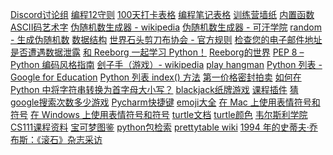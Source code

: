 [Discord讨论组](https://discord.com/invite/3DDPkCAU3N)
[编程12守则](https://att-c.udemycdn.com/2020-11-28_12-37-48-4df710b84003e5fb86f72fb2fe0542e8/original.pdf?response-content-disposition=attachment%3B+filename%3D12%252BRules%252Bto%252BLearn%252Bto%252BCode%252BeBook-Copyright%2BApp%2BBrewery.pdf&Expires=1758794987&Signature=KWorHpoiERbTA-rUnm-ZYqjoVQrurqf610gVM8Hjxy3H~pQmWGL33szRccqGYRcKPbPSW2yUgm8JGcycNyVhG~Zl24Lz3R4BlE-iko5zc61q7ZVYuclHUG8gtstSyfJ6eucl~HRwEK~nP~xywf8poevXI~35aPaABqENS5wRJEpEf7WDR3hpVHgAgEqs3mTB-PA4oBs~FUAnhwV799Wz~b-oD1mDPgMKlecS9-Sv0K1BLl-ARnX~Q0W0NX7la3CDnrmxpBoLaXhqiklvIQAsleVZdoJtw5Y2sHVnGFfbCUUnxZx0ZM7nYfILVtQF7HPWEbe9et1buHtiV5eU3DnsTg__&Key-Pair-Id=K3MG148K9RIRF4)
[100天打卡表格](https://att-c.udemycdn.com/2020-11-28_12-42-56-d5457148ef29f606e705c8230db23f1d/original.pdf?response-content-disposition=attachment%3B+filename%3D100%2BDays%2Bof%2BPython%2BCheck%2BOff%2BPosters.pdf&Expires=1758795082&Signature=oiPCwU4tJUY6FGLjdSVtg~q9ElXrUAq5~OAYZw7tGTCsv-V8b6p0Gr9W4HNRWm-aW53ptTt9-CLQlGo0JGliPKzVlG1HsvTXUjWPkRNETW9yyHJDI91ITfj~J8VhTUx5oX3mAeBj8iaeNfI1xSdfxVP5U4vMKpD-~MzlyZqVGWAaXOeiOLJWMCBv4pADEvqvIniLV~iHYuHjfx919h7EK2E-AVHyX8JQCgqLhrHlBq7oryl4oqQs8Jx7pB4OzTikgfKquLJ7iJVlw9vLosxT6bhVAaKxP1MHktCreF5zPvmmkX4CrsQ0igiXb19sMCjjEefkGPLvgfjOhuShR9wMfQ__&Key-Pair-Id=K3MG148K9RIRF4)
[编程笔记表格](https://att-c.udemycdn.com/2020-11-28_12-43-11-c2480cf29684f87abe29c4378722c241/original.pdf?response-content-disposition=attachment%3B+filename%3DCoding%2BNotebook%2BSheets%2Bto%2BPrint.pdf&Expires=1758795039&Signature=HI1MKXI~o0NMfxW6Z9VdwSn8cBsRmrfxiIZR8rBgcJscO58Vo3hrTOmgPKmPziHaYqYG5TMYvXFPuKoxeUL~1t7EC3iWXY4zcTWDrZeZr3fHDQU1POz3dLnalE0QSUlKaVUztxvqR~SKTEe7ilnkE2G2v9M5tE5Nmqc01F8SkUfaooVxZjqXxTRDAiFQXu~z3zWdArBr19zWAAnZi5zqweOhTilWfX7JLtmvbC4zuPzOMn2ev1GAEbFm5h70b-I-Mjf50I8U6mmYX9Qr6k0QUJWss8yqQEeDwgkuDdcrsDkxXZ4IeT6J3NMu5ZD-kb~Ob6UxAEz0n6WrYm2dsCpRVA__&Key-Pair-Id=K3MG148K9RIRF4)
[训练营墙纸](https://att-c.udemycdn.com/2020-11-30_10-50-06-518b02ecf5e4fa153ad62a66f7f65e8a/original.zip?response-content-disposition=attachment%3B+filename%3DWallpapers.zip&Expires=1758795042&Signature=yw~XxcYWAP~pah3KQ0efbwk2VT5xNTDwH3iuHENb085Z2UWZ7dMBaQiNlZzbGqy2kGlHINi0xLvJvSnbNladGTrkWXnUca7OTcMPidseXVb6dRQ0FdQyL-l0fVpgDus26gE5LnTWDgplny7E4TAMEqyX5qYRlPKuKlEoSkGVkd1wirfWL6BlgNRrtut7ZhhPoidq3EWm7PakxgcubTd3AkcDYOD6lFMNe5YpNmiGt~wfxJDrElg7EMz8331ittsjk9FG~41WXEgEKu7OdEHvCCg4WKYxT2FYGbW6HTUhSuaiS72fgcg5zmmxb5Ijgzj1huMLEUKcWXnv01ubQ~WczQ__&Key-Pair-Id=K3MG148K9RIRF4)
[内置函数](https://docs.python.org/zh-cn/3.13/library/functions.html)
[ASCII码艺术字](https://ascii.co.uk/art)
[伪随机数生成器 - wikipedia](https://en.wikipedia.org/wiki/Pseudorandom_number_generator)
[伪随机数生成器 - 可汗学院](https://www.khanacademy.org/computing/computer-science/cryptography/crypt/v/random-vs-pseudorandom-number-generators)
[random - 生成伪随机数](https://docs.python.org/3/library/random.html)
[数据结构](https://docs.python.org/3/tutorial/datastructures.html)
[世界石头剪刀布协会 - 官方规则](https://wrpsa.com/official-rules-and-regulations-for-professional-rock-paper-scissors/)
[检查您的电子邮件地址是否遭遇数据泄露](https://haveibeenpwned.com/)
[和 Reeborg 一起学习 Python！](https://reeborg.ca/docs/en/#)
[Reeborg的世界](https://reeborg.ca/reeborg.html)
[PEP 8 – Python 编码风格指南](https://peps.python.org/pep-0008/)
[刽子手（游戏）- wikipedia](https://en.wikipedia.org/wiki/Hangman_(game))
[play hangman](https://hangmanwordgame.com/?fca=1&success=0#/)
[Python 列表 - Google for Education](https://developers.google.com/edu/python/lists?hl=zh-cn#for-and-in)
[Python 列表 index() 方法](https://www.w3schools.com/python/ref_list_index.asp)
[第一价格密封拍卖](https://zh.wikipedia.org/wiki/%E7%AC%AC%E4%B8%80%E4%BB%B7%E6%A0%BC%E5%AF%86%E5%B0%81%E6%8B%8D%E5%8D%96)
[如何在 Python 中将字符串转换为首字母大小写？](https://stackoverflow.com/questions/8347048/how-to-convert-string-to-title-case-in-python)
[blackjack纸牌游戏](https://games.washingtonpost.com/games/gin-rummy)
[课程插件](https://plugins.jetbrains.com/plugin/25212-100-days-of-code--the-complete-python-pro-bootcamp?noRedirect=true)
[猜google搜索次数多少游戏](https://www.higherlowergame.com/)
[Pycharm快捷键](https://www.jetbrains.com/help/pycharm/mastering-keyboard-shortcuts.html?keymap=secondary_windows)
[emoji大全](https://emojipedia.org/)
[在 Mac 上使用表情符号和符号](https://support.apple.com/en-gb/guide/mac-help/mchlp1560/mac)
[在 Windows 上使用表情符号和符号](https://support.microsoft.com/en-gb/windows/windows-keyboard-tips-and-tricks-588e0b72-0fff-6d3f-aeee-6e5116097942)
[turtle文档](https://docs.python.org/3/library/turtle.html)
[turtle颜色](https://cs111.wellesley.edu/reference/colors)
[韦尔斯利学院CS111课程资料](https://cs111.wellesley.edu/)
[宝可梦图鉴](https://pokemondb.net/pokedex)
[python包检索](https://pypi.org/)
[prettytable wiki](https://code.google.com/archive/p/prettytable/wikis/Tutorial.wiki)
[1994 年的史蒂夫·乔布斯：《滚石》杂志采访](https://www.rollingstone.com/culture/culture-news/steve-jobs-in-1994-the-rolling-stone-interview-231132/)
[]()
[]()